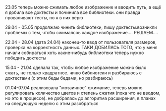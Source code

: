 23.05 теперь можно сжимать любое изображение и вводить путь, а ещё я добила все доктесты и починила все библиотеки.
они правда проваливают тесты, но я в них верю

29.04 - 05.05 продолжаю чинить библиотеки, пишу доктесты.возникли проблемы с тем, чтобы сжималсоь каждое изображение.... РЕШАЕМ....

22.04 - 28.04 (дата 24.04) наконец-то ввод от пользователя размеров, проверка на корректность данных. 
ТАКИ ДОБИЛАСЬ ТОГО, что у меня начали собираться хоть какие-нибудь библиотеки
теперь нужно победить доктесты

15.04 - 21.04 сделала так, чтобы любое изображение можно было сжать, не только квадратное.
чиню библиотеки и разбираюсь с доктестами (с этим беды бедами, но разбираюсь)

01.04-07.04 реализовала "мозаичное" сжимание, теперь можно регулировать количество цветов и степень сжатия (пока что не вводом, но это в процессе).
не добралась до алгоритма расширения, в планах на следующую неделю с этим разобраться
